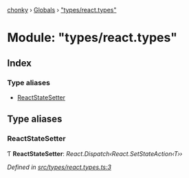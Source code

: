 [chonky](../README.md) › [Globals](../globals.md) › ["types/react.types"](_types_react_types_.md)

# Module: "types/react.types"

## Index

### Type aliases

* [ReactStateSetter](_types_react_types_.md#reactstatesetter)

## Type aliases

###  ReactStateSetter

Ƭ **ReactStateSetter**: *React.Dispatch‹React.SetStateAction‹T››*

*Defined in [src/types/react.types.ts:3](https://github.com/TimboKZ/Chonky/blob/3d6eae9/src/types/react.types.ts#L3)*
